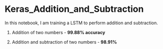 # Keras_Addition_and_Subtraction

In this notebook, I am training a LSTM to perform addition and subtraction.

1. Addition of two numbers - **99.88% accuracy**

2. Addition and subtraction of two numbers - **98.91%**
